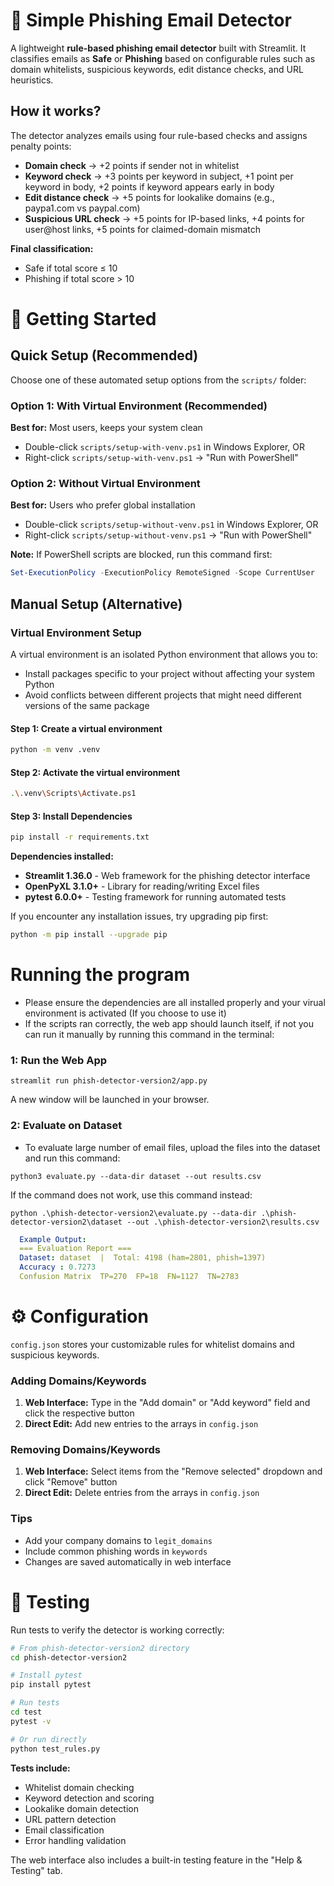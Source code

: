 # 📧 Simple Phishing Email Detector
A lightweight **rule-based phishing email detector** built with Streamlit.
It classifies emails as **Safe** or **Phishing** based on configurable rules such as domain whitelists, suspicious keywords, edit distance checks, and URL heuristics.

## How it works?
The detector analyzes emails using four rule-based checks and assigns penalty points:

- **Domain check** → +2 points if sender not in whitelist
- **Keyword check** → +3 points per keyword in subject, +1 point per keyword in body, +2 points if keyword appears early in body
- **Edit distance check** → +5 points for lookalike domains (e.g., paypa1.com vs paypal.com)
- **Suspicious URL check** → +5 points for IP-based links, +4 points for user@host links, +5 points for claimed-domain mismatch

**Final classification:**
- Safe if total score ≤ 10
- Phishing if total score > 10

# 🚀 Getting Started

## Quick Setup (Recommended)

Choose one of these automated setup options from the `scripts/` folder:

### Option 1: With Virtual Environment (Recommended)
**Best for:** Most users, keeps your system clean
- Double-click `scripts/setup-with-venv.ps1` in Windows Explorer, OR
- Right-click `scripts/setup-with-venv.ps1` → "Run with PowerShell"

### Option 2: Without Virtual Environment
**Best for:** Users who prefer global installation
- Double-click `scripts/setup-without-venv.ps1` in Windows Explorer, OR
- Right-click `scripts/setup-without-venv.ps1` → "Run with PowerShell"

**Note:** If PowerShell scripts are blocked, run this command first:
```powershell
Set-ExecutionPolicy -ExecutionPolicy RemoteSigned -Scope CurrentUser
```

## Manual Setup (Alternative)

### Virtual Environment Setup
A virtual environment is an isolated Python environment that allows you to:
- Install packages specific to your project without affecting your system Python
- Avoid conflicts between different projects that might need different versions of the same package

#### Step 1: Create a virtual environment
```bash
python -m venv .venv
```

#### Step 2: Activate the virtual environment
```bash
.\.venv\Scripts\Activate.ps1
```

#### Step 3: Install Dependencies
```bash
pip install -r requirements.txt
```

**Dependencies installed:**
- **Streamlit 1.36.0** - Web framework for the phishing detector interface
- **OpenPyXL 3.1.0+** - Library for reading/writing Excel files
- **pytest 6.0.0+** - Testing framework for running automated tests

If you encounter any installation issues, try upgrading pip first:
```bash
python -m pip install --upgrade pip
```
# Running the program
- Please ensure the dependencies are all installed properly and your virual environment is activated (If you choose to use it)
- If the scripts ran correctly, the web app should launch itself, if not you can run it manually by running this command in the terminal:
### 1: Run the Web App
```
streamlit run phish-detector-version2/app.py
```
A new window will be launched in your browser.
### 2: Evaluate on Dataset
- To evaluate large number of email files, upload the files into the dataset and run this command:
```
python3 evaluate.py --data-dir dataset --out results.csv
```
If the command does not work, use this command instead:
```
python .\phish-detector-version2\evaluate.py --data-dir .\phish-detector-version2\dataset --out .\phish-detector-version2\results.csv
```
```yaml
  Example Output:
  === Evaluation Report ===
  Dataset: dataset  |  Total: 4198 (ham=2801, phish=1397)
  Accuracy : 0.7273
  Confusion Matrix  TP=270  FP=18  FN=1127  TN=2783
```

# ⚙️ Configuration

`config.json` stores your customizable rules for whitelist domains and suspicious keywords.

### Adding Domains/Keywords
1. **Web Interface:** Type in the "Add domain" or "Add keyword" field and click the respective button
2. **Direct Edit:** Add new entries to the arrays in `config.json`

### Removing Domains/Keywords
1. **Web Interface:** Select items from the "Remove selected" dropdown and click "Remove" button
2. **Direct Edit:** Delete entries from the arrays in `config.json`

### Tips
- Add your company domains to `legit_domains`
- Include common phishing words in `keywords`
- Changes are saved automatically in web interface

# 🧪 Testing

Run tests to verify the detector is working correctly:

```bash
# From phish-detector-version2 directory
cd phish-detector-version2

# Install pytest
pip install pytest

# Run tests
cd test
pytest -v

# Or run directly
python test_rules.py
```

**Tests include:**
- Whitelist domain checking
- Keyword detection and scoring
- Lookalike domain detection
- URL pattern detection  
- Email classification
- Error handling validation

The web interface also includes a built-in testing feature in the "Help & Testing" tab.
